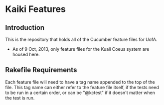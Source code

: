 Kaiki Features
===================


Introduction
------------

This is the repository that holds all of the Cucumber feature files for UofA.

* As of 9 Oct, 2013, only feature files for the Kuali Coeus system are housed here.


Rakefile Requirements
---------------------

Each feature file will need to have a tag name appended to the top of the file. This tag name can either refer to the
feature file itself, if the tests need to be run in a certain order, or can be "@kctest" if it doesn't matter when
the test is run.
